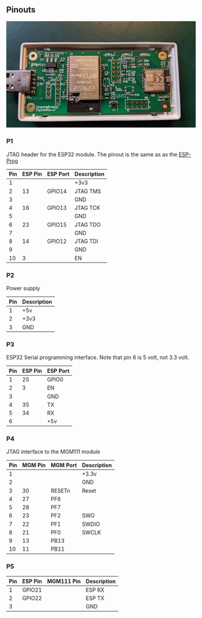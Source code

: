 ## Pinouts

![Emporia Vue Utility device](device_800.jpg)

### P1

JTAG header for the ESP32 module.  The pinout is the same as as the [ESP-Prog](https://docs.espressif.com/projects/espressif-esp-iot-solution/en/latest/hw-reference/ESP-Prog_guide.html)

| Pin | ESP Pin | ESP Port | Description |
| --- | ------- | -------- | ----------- |
|  1  |         |          |      +3v3   |
|  2  |    13   |  GPIO14  |   JTAG TMS  |
|  3  |         |          |        GND  |
|  4  |    16   |  GPIO13  |   JTAG TCK  |
|  5  |         |          |        GND  |
|  6  |    23   |  GPIO15  |   JTAG TDO  |
|  7  |         |          |        GND  |
|  8  |    14   |  GPIO12  |   JTAG TDI  |
|  9  |         |          |        GND  |
| 10  |     3   |          |         EN  |

### P2

Power supply 

| Pin | Description |
| --- | ----------- |
|  1  |        +5v  |
|  2  |       +3v3  |
|  3  |        GND  |

### P3

ESP32 Serial programming interface.  Note that pin 6 is 5 volt, not 3.3 volt.

| Pin | ESP Pin | ESP Port |
| --- | ------- | -------- |
|  1  |    25   |   GPIO0  |
|  2  |     3   |      EN  |
|  3  |         |     GND  |
|  4  |    35   |      TX  |
|  5  |    34   |      RX  |
|  6  |         |     +5v  |


### P4

JTAG interface to the MGM111 module

| Pin | MGM Pin | MGM Port | Description |
| --- | ------- | -------- | ----------- |
|  1  |         |          |      +3.3v  |
|  2  |         |          |       GND   |
|  3  |    30   |  RESETn  |      Reset  |
|  4  |    27   |     PF6  |             |
|  5  |    28   |     PF7  |             |
|  6  |    23   |     PF2  |         SWO |
|  7  |    22   |     PF1  |       SWDIO |
|  8  |    21   |     PF0  |       SWCLK |
|  9  |    13   |    PB13  |             |
| 10  |    11   |    PB11  |             |

### P5

| Pin | ESP Pin | MGM111 Pin | Description |
| --- | ------- | ---------- | ----------- |
|  1  |  GPIO21 |            |    ESP RX   |
|  2  |  GPIO22 |            |    ESP TX   |
|  3  |         |            |       GND   |
